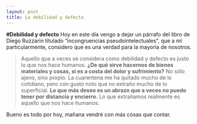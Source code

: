 ```yaml
---
layout: post
title: La debilidad y defecto
---
```



**#Debilidad y defecto**
Hoy en este día vengo a dejar un párrafo del libro de Diego Ruzzarin titulado “incongruencias pseudointelectuales”, que a mí particularmente, considero que es una verdad para la mayoría de nosotros.



>Aquello que a veces se considera como debilidad y defecto es justo lo que nos hace humanos. **¿De qué sirve hacernos de bienes materiales y cosas, si es a costa del dolor y sufrimiento?** No sólo ajeno, sino propio. La cuarentena me ha quitado mucho de lo cotidiano, pero con gusto noto que no extraño mucho de lo superficial. **Lo que más deseo es un abrazo que a veces no puedo tener por distancia y encierro.** Lo que extrañamos realmente es aquello que nos hace humanos.


Bueno es todo por hoy, mañana vendré con más cosas que contar.


